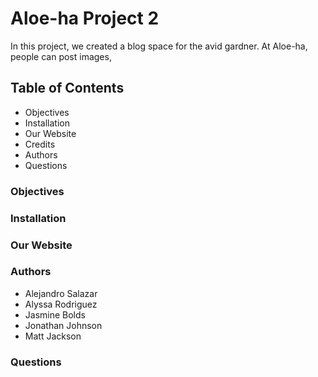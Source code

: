 # Aloe-ha Project 2

In this project, we created a blog space for the avid gardner. At Aloe-ha, people can post images,  


## Table of Contents
- Objectives
- Installation
- Our Website
- Credits
- Authors
- Questions

### Objectives


### Installation

### Our Website

### Authors
- Alejandro Salazar
- Alyssa Rodriguez
- Jasmine Bolds
- Jonathan Johnson
- Matt Jackson

### Questions
